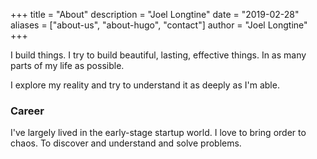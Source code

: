 +++
title = "About"
description = "Joel Longtine"
date = "2019-02-28"
aliases = ["about-us", "about-hugo", "contact"]
author = "Joel Longtine"
+++

I build things. I try to build beautiful, lasting, effective things. In as many parts of my life as possible.

I explore my reality and try to understand it as deeply as I'm able.

### Career

I've largely lived in the early-stage startup world. I love to bring order to chaos. To discover and understand and solve problems. 
